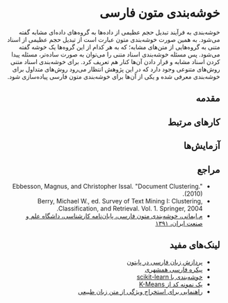 <div dir=rtl>

# خوشه‌بندی متون فارسی
خوشه‌بندی  به فرآیند تبدیل حجم عظیمی از داده‌ها به گروه‌های داده‌ای مشابه گفته می‌شود. به همین صورت خوشه‌بندی متون عبارت است از تبدیل حجم عظیمی از اسناد متنی به گروه‌هایی از متن‌های مشابه؛ که به هر کدام از این گروه‌ها یک خوشه گفته می‌شود. پس مسئله خوشه‌بندی اسناد متنی را می‌توان به صورت ساده‌تر، مسئله پیدا کردن اسناد مشابه و قرار دادن آن‌ها کنار هم تعریف کرد.
برای خوشه‌بندی اسناد متنی روش‌های متنوعی وجود دارد که در این پژوهش انتظار می‌رود روش‌های متداول برای خوشه‌بندی معرفی شده و یکی از آن‌ها برای خوشه‌بندی متون فارسی پیاده‌سازی شود.

## مقدمه

## کارهای مرتبط

## آزمایش‌ها

## مراجع
+ Ebbesson, Magnus, and Christopher Issal. "Document Clustering." (2010).
+ Berry, Michael W., ed. Survey of Text Mining I: Clustering, Classification, and Retrieval. Vol. 1. Springer, 2004.
+ [م.ایمانی، خوشه‌بندی متون فارسی، پایان‌نامه کارشناسی، داشگاه علم و صنعت ایران، ۱۳۹۱](http://bayanbox.ir/id/8155819707974834975)

## لینک‌های مفید
+ [پردازش زبان فارسی در پایتون](http://www.sobhe.ir/hazm)
+ [پیکره فارسی همشهری](http://ece.ut.ac.ir/dbrg/hamshahri/fadownload.html)
+ [خوشه‌بندی با scikit-learn](http://scikit-learn.org/stable/modules/clustering.html#clustering)
+ [یک نمونه کد از K-Means](http://scikit-learn.org/stable/auto_examples/document_clustering.html)
+ [راهنمایی برای استخراج ویژگی از متن زبان طبیعی](http://pyevolve.sourceforge.net/wordpress/?p=1589)
